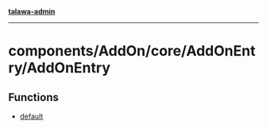 [**talawa-admin**](../../../../../README.md)

***

# components/AddOn/core/AddOnEntry/AddOnEntry

## Functions

- [default](functions/default.md)
